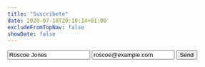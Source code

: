 ```yaml
---
title: "Suscríbete"
date: 2020-07-18T20:10:14+01:00
excludeFromTopNav: false
showDate: false
---
```

<form action="https://send.pageclip.co/wz7NBZzyGVOX977lPnjhMoJLxdpFt5MG/Suscripciones" class="pageclip-form" method="post">
  <!-- Replace these inputs with your own. Make sure they have a "name" attribute! -->
  <input type="text" name="name" value="Roscoe Jones" />
  <input type="email" name="email" value="roscoe@example.com" />

  <!-- This button will have a loading spinner. Keep the inner span for best results. -->
  <button type="submit" class="pageclip-form__submit">
    <span>Send</span>
  </button>
</form>
<script src="https://s.pageclip.co/v1/pageclip.js" charset="utf-8"></script>